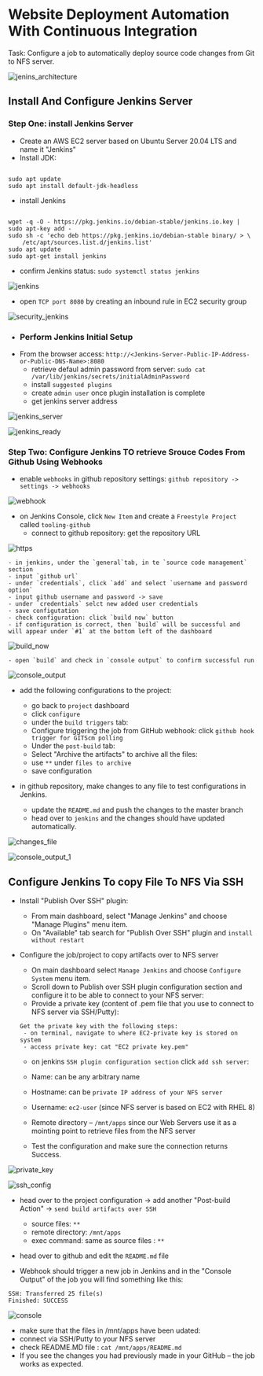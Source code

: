 # Website Deployment Automation With Continuous Integration

Task: Configure a job to automatically deploy source code changes from Git to NFS server.

![jenins_architecture](https://user-images.githubusercontent.com/92983658/185145169-c767dad0-02e8-4033-b09f-d573b279049b.png)


## Install And Configure Jenkins Server
### Step One: install Jenkins Server
- Create an AWS EC2 server based on Ubuntu Server 20.04 LTS and name it "Jenkins"
- Install JDK:
```

sudo apt update
sudo apt install default-jdk-headless

```
- install Jenkins
```

wget -q -O - https://pkg.jenkins.io/debian-stable/jenkins.io.key | sudo apt-key add -
sudo sh -c 'echo deb https://pkg.jenkins.io/debian-stable binary/ > \
    /etc/apt/sources.list.d/jenkins.list'
sudo apt update
sudo apt-get install jenkins

```
- confirm Jenkins status: `sudo systemctl status jenkins`

![jenkins](https://user-images.githubusercontent.com/92983658/185379910-3c24b4e5-2ca0-4e31-91f3-f49f4ba37887.png)


- open `TCP port 8080` by creating an inbound rule in EC2 security group

![security_jenkins](https://user-images.githubusercontent.com/92983658/185380649-d47dc6c4-cdd6-48ff-9236-1288a0e26385.png)


- ### Perform Jenkins Initial Setup
- From the browser access: `http://<Jenkins-Server-Public-IP-Address-or-Public-DNS-Name>:8080`
  - retrieve defaul admin password from server: `sudo cat /var/lib/jenkins/secrets/initialAdminPassword`
  - install `suggested plugins`
  - create `admin user` once plugin installation is complete
  - get jenkins server address

![jenkins_server](https://user-images.githubusercontent.com/92983658/185386534-6cc7297b-73f4-444c-abe7-2fce0c8c98f9.png)

![jenkins_ready](https://user-images.githubusercontent.com/92983658/185386683-27e1c008-9b35-449c-8566-b27ce7a20296.png)


### Step Two: Configure Jenkins TO retrieve Srouce Codes From Github Using Webhooks

- enable `webhooks` in github repository settings: `github repository -> settings -> webhooks`

![webhook](https://user-images.githubusercontent.com/92983658/185939093-8560742f-6162-4c5a-8b44-91eba9bcdd2b.png)


- on Jenkins Console, click `New Item` and create a `Freestyle Project` called `tooling-github`
    - connect to github repository: get the repository URL
    
![https](https://user-images.githubusercontent.com/92983658/185390017-96390495-f6f4-47fe-bd73-3494d06cf277.png)

    - in jenkins, under the `general`tab, in te `source code management` section
    - input `github url`
    - under `credentials`, click `add` and select `username and password option`
    - input github username and password -> save
    - under `credentials` selct new added user credentials
    - save configutation
    - check configuration: click `build now` button
    - if configuration is correct, then `build` will be successful and will appear under `#1` at the bottom left of the dashboard
    
 ![build_now](https://user-images.githubusercontent.com/92983658/185391629-826a2cba-39be-49d9-9e30-f0ae65450f2d.png)


    - open `build` and check in `console output` to confirm successful run
![console_output](https://user-images.githubusercontent.com/92983658/185391965-d8175c4a-ee6a-4728-92c6-805f748999e6.png)

- add the following configurations to the project:
    - go back to `project` dashboard
    - click `configure`
    - under the `build triggers` tab:
     - Configure triggering the job from GitHub webhook: click `github hook trigger for GITScm polling`
    - Under the `post-build` tab: 
     - Select "Archive the artifacts" to archive all the files:
     - use `**` under `files to archive`
     - save configuration 
 
 - in github repository, make changes to any file to test configurations in Jenkins.
    - update the `README.md` and push the changes to the master branch
    - head over to `jenkins` and the changes should have updated automatically.
 
 ![changes_file](https://user-images.githubusercontent.com/92983658/185940025-d03740d7-56f9-45b3-bfbc-070c5ae7ada4.png)

![console_output_1](https://user-images.githubusercontent.com/92983658/185940041-15fa6605-4c01-4ad9-9a99-a524867601d2.png)

 
 
## Configure Jenkins To copy File To NFS Via SSH

- Install "Publish Over SSH" plugin:
  - From main dashboard, select "Manage Jenkins" and choose "Manage Plugins" menu item.
  - On "Available" tab search for "Publish Over SSH" plugin and `install without restart`

- Configure the job/project to copy artifacts over to NFS server
  - On main dashboard select `Manage Jenkins` and choose `Configure System` menu item.
  - Scroll down to Publish over SSH plugin configuration section and configure it to be able to connect to your NFS server:
   - Provide a private key (content of .pem file that you use to connect to NFS server via SSH/Putty): 
   ```
   Get the private key with the following steps:
    - on terminal, navigate to where EC2-private key is stored on system
    - access private key: cat "EC2 private key.pem"
   
   ```
  
  - on jenkins `SSH plugin configuration section` click `add ssh server`:
   - Name: can be any arbitrary name
   - Hostname: can be `private IP address of your NFS server`
   - Username: `ec2-user` (since NFS server is based on EC2 with RHEL 8)
   - Remote directory – `/mnt/apps` since our Web Servers use it as a mointing point to retrieve files from the NFS server
   
  - Test the configuration and make sure the connection returns Success.


![private_key](https://user-images.githubusercontent.com/92983658/185879366-b84ac88f-f6c9-4f9a-a133-8f11ea9f6416.png)

![ssh_config](https://user-images.githubusercontent.com/92983658/185879391-3e71a4a5-30e5-4efd-8e27-62cc1f34cb6e.png)


- head over to the project configuration -> add another "Post-build Action" -> `send build artifacts over SSH`
    - source files: `**`
    - remote directory: `/mnt/apps`
    - exec command: same as source files : `**`

- head over to github and edit the `README.md` file
- Webhook should trigger a new job in Jenkins and in the "Console Output" of the job you will find something like this:
```
SSH: Transferred 25 file(s)
Finished: SUCCESS

```
![console](https://user-images.githubusercontent.com/92983658/186126836-df0b96d9-cd5d-4157-89d3-77af7714b433.png)

- make sure that the files in /mnt/apps have been udated:
 - connect via SSH/Putty to your NFS server
 - check README.MD file : `cat /mnt/apps/README.md`
 - If you see the changes you had previously made in your GitHub – the job works as expected.
 
 
